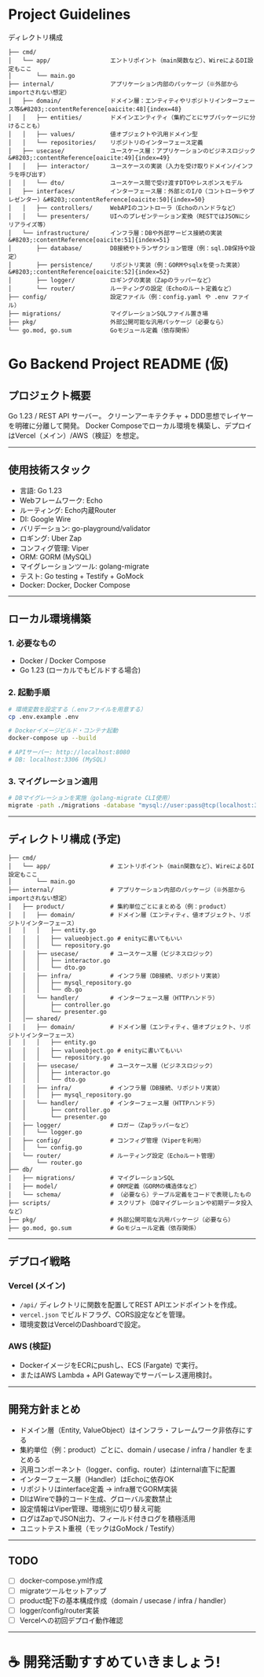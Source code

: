 # Project Guidelines

ディレクトリ構成
```
├── cmd/
│   └── app/                 エントリポイント（main関数など）、WireによるDI設定もここ
│       └── main.go
├── internal/                アプリケーション内部のパッケージ（※外部からimportされない想定）
│   ├── domain/              ドメイン層：エンティティやリポジトリインターフェース等&#8203;:contentReference[oaicite:48]{index=48}
│   │   ├── entities/        ドメインエンティティ（集約ごとにサブパッケージに分けることも）
│   │   ├── values/          値オブジェクトや汎用ドメイン型
│   │   └── repositories/    リポジトリのインターフェース定義
│   ├── usecase/             ユースケース層：アプリケーションのビジネスロジック&#8203;:contentReference[oaicite:49]{index=49}
│   │   ├── interactor/      ユースケースの実装（入力を受け取りドメイン/インフラを呼び出す）
│   │   └── dto/             ユースケース間で受け渡すDTOやレスポンスモデル
│   ├── interfaces/          インターフェース層：外部とのI/O（コントローラやプレゼンター）&#8203;:contentReference[oaicite:50]{index=50}
│   │   ├── controllers/     WebAPIのコントローラ（Echoのハンドラなど）
│   │   └── presenters/      UIへのプレゼンテーション変換（RESTではJSONにシリアライズ等）
│   └── infrastructure/      インフラ層：DBや外部サービス接続の実装&#8203;:contentReference[oaicite:51]{index=51}
│       ├── database/        DB接続やトランザクション管理（例：sql.DB保持や設定）
│       ├── persistence/     リポジトリ実装（例：GORMやsqlxを使った実装）&#8203;:contentReference[oaicite:52]{index=52}
│       ├── logger/          ロギングの実装（Zapのラッパーなど）
│       └── router/          ルーティングの設定（Echoのルート定義など）
├── config/                  設定ファイル（例：config.yaml や .env ファイル）
├── migrations/              マイグレーションSQLファイル置き場
├── pkg/                     外部公開可能な汎用パッケージ（必要なら）
└── go.mod, go.sum           Goモジュール定義（依存関係）
```


# Go Backend Project README (仮)

## プロジェクト概要
Go 1.23 / REST API サーバー。
クリーンアーキテクチャ + DDD思想でレイヤーを明確に分離して開発。
Docker Composeでローカル環境を構築し、デプロイはVercel（メイン）/AWS（検証）を想定。

---

## 使用技術スタック
- 言語: Go 1.23
- Webフレームワーク: Echo
- ルーティング: Echo内蔵Router
- DI: Google Wire
- バリデーション: go-playground/validator
- ロギング: Uber Zap
- コンフィグ管理: Viper
- ORM: GORM (MySQL)
- マイグレーションツール: golang-migrate
- テスト: Go testing + Testify + GoMock
- Docker: Docker, Docker Compose

---

## ローカル環境構築

### 1. 必要なもの
- Docker / Docker Compose
- Go 1.23 (ローカルでもビルドする場合)

### 2. 起動手順
```bash
# 環境変数を設定する（.envファイルを用意する）
cp .env.example .env

# Dockerイメージビルド・コンテナ起動
docker-compose up --build

# APIサーバー: http://localhost:8080
# DB: localhost:3306 (MySQL)
```

### 3. マイグレーション適用
```bash
# DBマイグレーションを実施（golang-migrate CLI使用）
migrate -path ./migrations -database "mysql://user:pass@tcp(localhost:3306)/dbname" up
```

---

## ディレクトリ構成 (予定)
```
├── cmd/
│   └── app/                 # エントリポイント（main関数など）、WireによるDI設定もここ
│       └── main.go
├── internal/                # アプリケーション内部のパッケージ（※外部からimportされない想定）
│   ├── product/             # 集約単位ごとにまとめる（例：product）
│   │   ├── domain/          # ドメイン層（エンティティ、値オブジェクト、リポジトリインターフェース）
│   │   │   ├── entity.go
│   │   │   ├── valueobject.go # enityに書いてもいい
│   │   │   └── repository.go
│   │   ├── usecase/         # ユースケース層（ビジネスロジック）
│   │   │   ├── interactor.go
│   │   │   └── dto.go
│   │   ├── infra/           # インフラ層（DB接続、リポジトリ実装）
│   │   │   ├── mysql_repository.go
│   │   │   └── db.go
│   │   └── handler/         # インターフェース層（HTTPハンドラ）
│   │       ├── controller.go
│   │       └── presenter.go
│   │── shared/             
│   │   ├── domain/          # ドメイン層（エンティティ、値オブジェクト、リポジトリインターフェース）
│   │   │   ├── entity.go
│   │   │   ├── valueobject.go # enityに書いてもいい
│   │   │   └── repository.go
│   │   ├── usecase/         # ユースケース層（ビジネスロジック）
│   │   │   ├── interactor.go
│   │   │   └── dto.go
│   │   ├── infra/           # インフラ層（DB接続、リポジトリ実装）
│   │   │   ├── mysql_repository.go
│   │   └── handler/         # インターフェース層（HTTPハンドラ）
│   │       ├── controller.go
│   │       └── presenter.go
│   ├── logger/              # ロガー（Zapラッパーなど）
│   │   └── logger.go
│   ├── config/              # コンフィグ管理（Viperを利用）
│   │   └── config.go
│   └── router/              # ルーティング設定（Echoルート管理）
│       └── router.go
├── db/
│   ├── migrations/          # マイグレーションSQL
│   ├── model/               # ORM定義（GORMの構造体など）
│   └── schema/              # （必要なら）テーブル定義をコードで表現したもの
├── scripts/                 # スクリプト（DBマイグレーションや初期データ投入など）
├── pkg/                     # 外部公開可能な汎用パッケージ（必要なら）
├── go.mod, go.sum           # Goモジュール定義（依存関係）
```

---

## デプロイ戦略

### Vercel (メイン)
- `/api/` ディレクトリに関数を配置してREST APIエンドポイントを作成。
- `vercel.json` でビルドフラグ、CORS設定などを管理。
- 環境変数はVercelのDashboardで設定。

### AWS (検証)
- DockerイメージをECRにpushし、ECS (Fargate) で実行。
- またはAWS Lambda + API Gatewayでサーバーレス運用検討。

---

## 開発方針まとめ
- ドメイン層（Entity, ValueObject）はインフラ・フレームワーク非依存にする
- 集約単位（例：product）ごとに、domain / usecase / infra / handler をまとめる
- 汎用コンポーネント（logger、config、router）はinternal直下に配置
- インターフェース層（Handler）はEchoに依存OK
- リポジトリはinterface定義 → infra層でGORM実装
- DIはWireで静的コード生成、グローバル変数禁止
- 設定情報はViper管理、環境別に切り替え可能
- ログはZapでJSON出力、フィールド付きログを積極活用
- ユニットテスト重視（モックはGoMock / Testify）

---

## TODO
- [ ] docker-compose.yml作成
- [ ] migrateツールセットアップ
- [ ] product配下の基本構成作成（domain / usecase / infra / handler）
- [ ] logger/config/router実装
- [ ] Vercelへの初回デプロイ動作確認

---

# ☕ 開発活動すすめていきましょう!


